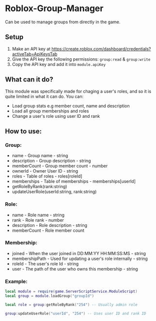 # Roblox-Group-Manager
Can be used to manage groups from directly in the game.

## Setup
1. Make an API key at https://create.roblox.com/dashboard/credentials?activeTab=ApiKeysTab
2. Give the API key the following permissions: `group:read` & `group:write`
3. Copy the API key and add it into `module.apiKey`

## What can it do?
This module was specifically made for chaging a user's roles, and so it is quite limited in what it can do.
You can:
- Load group stats e.g member count, name and description
- Load all group memberships and roles
- Change a user's role using user ID and rank

## How to use:
### Group:
- name - Group name - string
- description - Group description - string
- memberCount - Group member count - number
- ownerId - Owner User ID - string
- roles - Table of roles - roles[roleId]
- memberships - Table of memberships - memberships[userId]
- getRoleByRank(rank:string)
- updateUserRole(userId:string, rank:string)
### Role:
- name - Role name - string
- rank - Role rank - number
- description - Role description - string
- memberCount - Role member count
### Membership:
- joined - When the user joined in DD:MM:YY HH:MM:SS:MS - string
- membershipPath - Used for updating a user's role internally - string
- roleId - The user's role Id - string
- user - The path of the user who owns this membership - string
### Example: 
```lua
local module = require(game.ServerScriptService.ModuleScript)
local group = module.loadGroup("groupId")

local role = group:getRoleByRank("254") -- Usually admin role

group:updateUserRole("userId", "254") -- Uses user ID and rank ID
```
